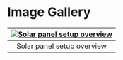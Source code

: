 # Image Gallery

| [![Solar panel setup overview](/assets/images/projects/solar/solar101.jpg)](/assets/images/projects/solar/solar101.jpg) |
|:---:|
| Solar panel setup overview |

